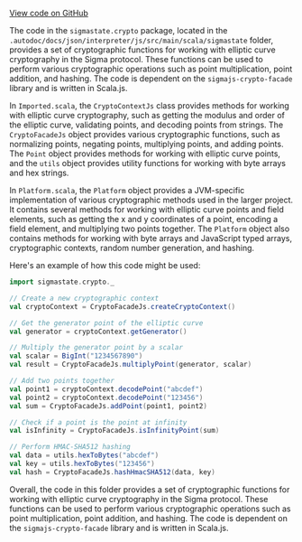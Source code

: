 [View code on GitHub](sigmastate-interpreterhttps://github.com/ScorexFoundation/sigmastate-interpreter/.autodoc/docs/json/interpreter/js/src/main/scala/sigmastate)

The code in the `sigmastate.crypto` package, located in the `.autodoc/docs/json/interpreter/js/src/main/scala/sigmastate` folder, provides a set of cryptographic functions for working with elliptic curve cryptography in the Sigma protocol. These functions can be used to perform various cryptographic operations such as point multiplication, point addition, and hashing. The code is dependent on the `sigmajs-crypto-facade` library and is written in Scala.js.

In `Imported.scala`, the `CryptoContextJs` class provides methods for working with elliptic curve cryptography, such as getting the modulus and order of the elliptic curve, validating points, and decoding points from strings. The `CryptoFacadeJs` object provides various cryptographic functions, such as normalizing points, negating points, multiplying points, and adding points. The `Point` object provides methods for working with elliptic curve points, and the `utils` object provides utility functions for working with byte arrays and hex strings.

In `Platform.scala`, the `Platform` object provides a JVM-specific implementation of various cryptographic methods used in the larger project. It contains several methods for working with elliptic curve points and field elements, such as getting the x and y coordinates of a point, encoding a field element, and multiplying two points together. The `Platform` object also contains methods for working with byte arrays and JavaScript typed arrays, cryptographic contexts, random number generation, and hashing.

Here's an example of how this code might be used:

```scala
import sigmastate.crypto._

// Create a new cryptographic context
val cryptoContext = CryptoFacadeJs.createCryptoContext()

// Get the generator point of the elliptic curve
val generator = cryptoContext.getGenerator()

// Multiply the generator point by a scalar
val scalar = BigInt("1234567890")
val result = CryptoFacadeJs.multiplyPoint(generator, scalar)

// Add two points together
val point1 = cryptoContext.decodePoint("abcdef")
val point2 = cryptoContext.decodePoint("123456")
val sum = CryptoFacadeJs.addPoint(point1, point2)

// Check if a point is the point at infinity
val isInfinity = CryptoFacadeJs.isInfinityPoint(sum)

// Perform HMAC-SHA512 hashing
val data = utils.hexToBytes("abcdef")
val key = utils.hexToBytes("123456")
val hash = CryptoFacadeJs.hashHmacSHA512(data, key)
```

Overall, the code in this folder provides a set of cryptographic functions for working with elliptic curve cryptography in the Sigma protocol. These functions can be used to perform various cryptographic operations such as point multiplication, point addition, and hashing. The code is dependent on the `sigmajs-crypto-facade` library and is written in Scala.js.

